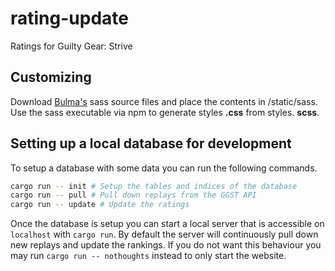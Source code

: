 # rating-update
Ratings for Guilty Gear: Strive

## Customizing
Download [Bulma's](https://bulma.io/) sass source files and place the contents in /static/sass. Use the sass executable via npm to generate styles **.css** from styles. **scss**.


## Setting up a local database for development

To setup a database with some data you can run the following commands.

```bash
cargo run -- init # Setup the tables and indices of the database
cargo run -- pull # Pull down replays from the GGST API
cargo run -- update # Update the ratings
```

Once the database is setup you can start a local server that is accessible on `localhost`
with `cargo run`. By default the server will continuously pull down new replays and update the rankings. If you do not
want this behaviour you may run `cargo run -- nothoughts` instead to only start the website.

